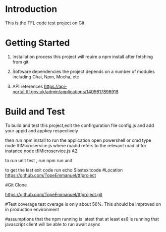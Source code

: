 # Introduction 
This is the TFL code test project on Git
# Getting Started

1.	Installation process
this project will reuire a npm install after fetching from git
2.	Software dependencies
the project depends on a number of modules including Chai, Npm, Mocha, etc

3.	API references
https://api-portal.tfl.gov.uk/admin/applications/1409617898918

# Build and Test
To build and test this project,edit  the confirguration file config.js
and add your appid and appkey respectively 

 then run  npm install
 to run the application open powershell or cmd 
 type node tflMicroservice.js <roadid>
 where roadid refers to the relevant road id for instance
 node tflMicroservice.js A2

 to run unit test , run npm run unit

 to get the last exit code run echo $lastexitcode
#Location
https://github.com/TopeEmmanuel/tflproject

#Git Clone

https://github.com/TopeEmmanuel/tflproject.git

#Test coverage
test cverage is only about 50%. This should be improved on in production environment

#assumptions
that the npm running is latest
that at least es6 is running
that javascript client will be able to run await async